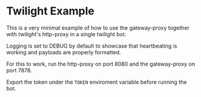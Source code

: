 # Twilight Example

This is a very minimal example of how to use the gateway-proxy together with twilight's http-proxy in a single twilight bot.

Logging is set to DEBUG by default to showcase that heartbeating is working and payloads are properly formatted.

For this to work, run the http-proxy on port 8080 and the gateway-proxy on port 7878.

Export the token under the `TOKEN` enviroment variable before running the bot.
